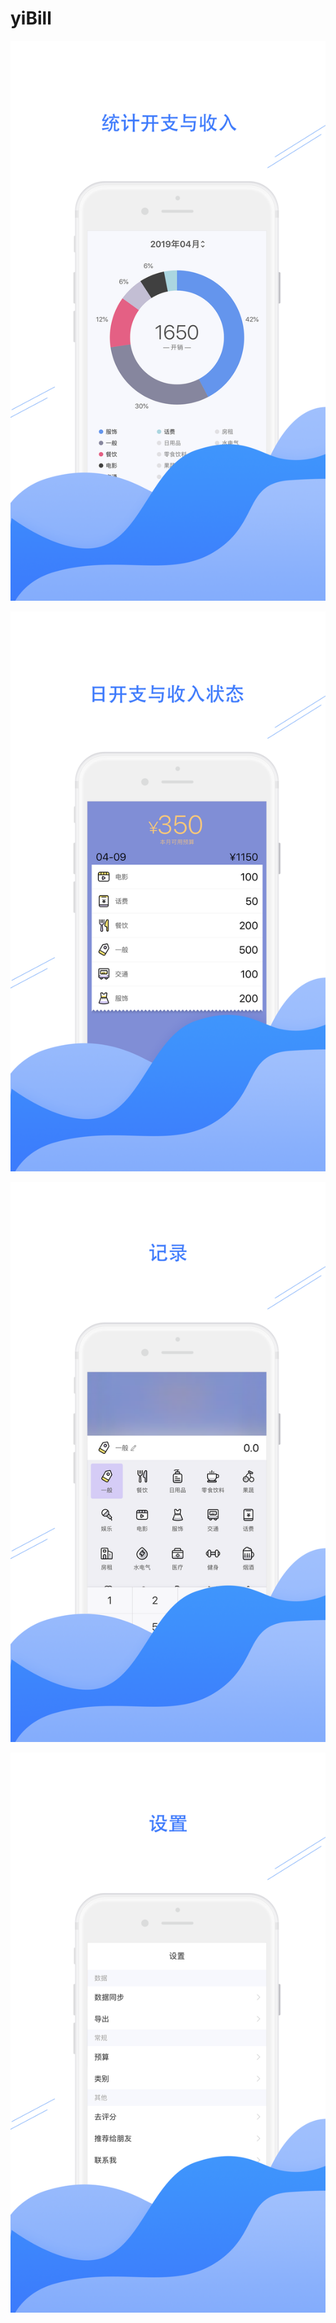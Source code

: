 # yiBill

![Image text](https://github.com/huqinzhi/yiBill/blob/master/应用商城--1242X2208-1.png)

![Image text](https://github.com/huqinzhi/yiBill/blob/master/应用商城--1242X2208-2.png)

![Image text](https://github.com/huqinzhi/yiBill/blob/master/应用商城--1242X2208-3.png)

![Image text](https://github.com/huqinzhi/yiBill/blob/master/应用商城--1242X2208-4.png)
